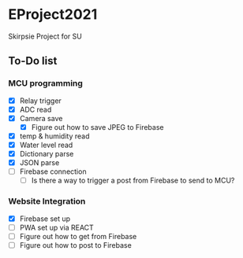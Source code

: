 # EProject2021

Skirpsie Project for SU

## To-Do list

### MCU programming

- [X] Relay trigger
- [x] ADC read
- [X] Camera save
  - [X] Figure out how to save JPEG to Firebase
- [X] temp & humidity read
- [X] Water level read
- [x] Dictionary parse
- [x] JSON parse
- [ ] Firebase connection
  - [ ] Is there a way to trigger a post from Firebase to send to MCU?

### Website Integration

- [x] Firebase set up
- [ ] PWA set up via REACT
- [ ] Figure out how to get from Firebase
- [ ] Figure out how to post to Firebase
